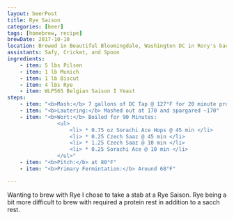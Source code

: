 ```yaml
---
layout: beerPost
title: Rye Saison
categories: [beer]
tags: [homebrew, recipe]
brewDate: 2017-10-10
location: Brewed in Beautiful Bloomingdale, Washington DC in Rory's backyard
assistants: Safy, Cricket, and Spoon
ingredients: 
    - item: 5 lbs Pilsen 
    - item: 1 lb Munich
    - item: 1 lb Biscut
    - item: 4 lbs Rye
    - item: WLP565 Belgian Saison I Yeast
steps:
    - item: "<b>Mash:</b> 7 gallons of DC Tap @ 127°F for 20 minute protein rest, 60 min @  149°F Sacch Rest"
    - item: "<b>Lautering:</b> Mashed out at 170 and spargared ~170"
    - item: "<b>Wort:</b> Boiled for 90 Minutes: 
                <ul>
                    <li> * 0.75 oz Sorachi Ace Hops @ 45 min </li>
                    <li> * 0.25 Czech Saaz @ 45 min </li>
                    <li> * 1.25 Czech Saaz @ 10 min </li>
                    <li> * 0.25 Sorachi Ace @ 10 min </li>
                </ul>"
    - item: "<b>Pitch:</b> at 80°F"
    - item: "<b>Primary Fermintation:</b> Around 68°F"

---
```


Wanting to brew with Rye I chose to take a stab at a Rye Saison.  Rye being a bit more difficult to brew with required a protein rest in addition to a sacch rest.
